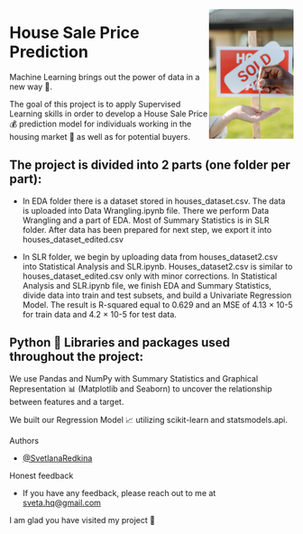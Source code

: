 <img
  align="right"
  src="logo.jpg"
  style="width: 150px; height: 230px"> 
# House Sale Price Prediction
Machine Learning brings out the power of data in a new way 🎇.

The goal of this project is to apply Supervised Learning skills in order to develop a House Sale Price 💰 prediction model for individuals working in the housing market 🏡 as well as for potential buyers.

## The project is divided into 2 parts (one folder per part):

- In EDA folder there is a dataset stored in houses_dataset.csv. The data is uploaded into Data Wrangling.ipynb file. There we perform Data Wrangling and a part of EDA. Most of Summary Statistics is in SLR folder. After data has been prepared for next step, we export it into houses_dataset_edited.csv

- In SLR folder, we begin by uploading data from houses_dataset2.csv into Statistical Analysis and SLR.ipynb. Houses_dataset2.csv is similar to houses_dataset_edited.csv only with minor corrections. In Statistical Analysis and SLR.ipynb file, we finish EDA and Summary Statistics, divide data into train and test subsets, and build a Univariate Regression Model. The result is R-squared equal to 0.629 and an MSE of 4.13 × 10-5 for train data and 4.2 × 10-5 for test data.

## Python 🐍 Libraries and packages used throughout the project:

We use Pandas and NumPy with Summary Statistics and Graphical Representation 📊 (Matplotlib and Seaborn) to uncover the relationship between features and a target.

We built our Regression Model 📈 utilizing scikit-learn and statsmodels.api.

Authors

- [@SvetlanaRedkina](https://github.com/SvetlanaRedkina)


Honest feedback

- If you have any feedback, please reach out to me at sveta.hq@gmail.com

I am glad you have visited my project 🌸 
